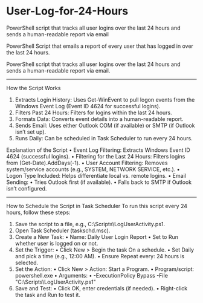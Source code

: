 # User-Log-for-24-Hours
PowerShell script that tracks all user logins over the last 24 hours and sends a human-readable report via email

PowerShell Script that emails a report of every user that has logged in over the last 24 hours.

PowerShell script that tracks all user logins over the last 24 hours and sends a human-readable report via email.
________________________________________
How the Script Works
1.	Extracts Login History: Uses Get-WinEvent to pull logon events from the Windows Event Log (Event ID 4624 for successful logins).
2.	Filters Past 24 Hours: Filters for logins within the last 24 hours.
3.	Formats Data: Converts event details into a human-readable report.
4.	Sends Email: Uses either Outlook COM (if available) or SMTP (if Outlook isn’t set up).
5.	Runs Daily: Can be scheduled in Task Scheduler to run every 24 hours.

Explanation of the Script
•	Event Log Filtering: Extracts Windows Event ID 4624 (successful logins).
•	Filtering for the Last 24 Hours: Filters logins from (Get-Date).AddDays(-1).
•	User Account Filtering: Removes system/service accounts (e.g., SYSTEM, NETWORK SERVICE, etc.).
•	Logon Type Included: Helps differentiate local vs. remote logins.
•	Email Sending: 
•	Tries Outlook first (if available).
•	Falls back to SMTP if Outlook isn’t configured.
________________________________________
How to Schedule the Script in Task Scheduler
To run this script every 24 hours, follow these steps:
1.	Save the script to a file, e.g., C:\Scripts\LogUserActivity.ps1.
2.	Open Task Scheduler (taskschd.msc).
3.	Create a New Task: 
•	Name: Daily User Login Report
•	Set to Run whether user is logged on or not.
4.	Set the Trigger: 
•	Click New > Begin the task On a schedule.
•	Set Daily and pick a time (e.g., 12:00 AM).
•	Ensure Repeat every: 24 hours is selected.
5.	Set the Action: 
•	Click New > Action: Start a Program.
•	Program/script: powershell.exe
•	Arguments: 
•	-ExecutionPolicy Bypass -File "C:\Scripts\LogUserActivity.ps1"
6.	Save and Test: 
•	Click OK, enter credentials (if needed).
•	Right-click the task and Run to test it.

